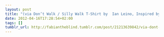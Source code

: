 ```yaml
---
layout: post
title: "(via Don’t Walk / Silly Walk T-Shirt by  Ian Leino, Inspired by Monty Python)"
date: 2012-04-16T17:28:54+02:00
tags: []
tumblr_url: http://fabiantheblind.tumblr.com/post/21213639842/via-dont-walk-silly-walk-t-shirt-by-ian
---
```

